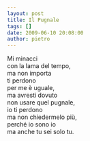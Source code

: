 ```yaml
---
layout: post
title: Il Pugnale
tags: []
date: 2009-06-10 20:08:00
author: pietro
---
```

Mi minacci<br/>con la lama del tempo,<br/>ma non importa<br/>ti perdono<br/>per me è uguale,<br/>ma avresti dovuto<br/>non usare quel pugnale,<br/>io ti perdono<br/>ma non chiedermelo più,<br/>perché io sono io<br/>ma anche tu sei solo tu.
